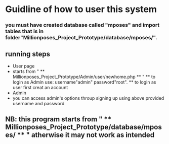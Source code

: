 # Guidline of how to user this system
### you must have created database called "**mposes**" and import tables that is in folder"**Millionposes_Project_Prototype/database/mposes/**".
## running steps
* User page
 * starts from " ** Millionposes_Project_Prototype/Admin/user/newhome.php ** "
 ** to login as Admin use: username"admin" password"root".
 ** to login as user first creat an account 
* Admin
 * you can access admin's options throup signing up using above provided username and password
 ## NB: this program starts from " ** Millionposes_Project_Prototype/database/mposes/ ** " atherwise it may not work as intended

